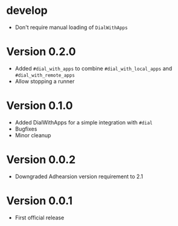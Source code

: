# develop
  * Don't require manual loading of `DialWithApps`

# Version 0.2.0
  * Added `#dial_with_apps` to combine `#dial_with_local_apps` and `#dial_with_remote_apps`
  * Allow stopping a runner

# Version 0.1.0
  * Added DialWithApps for a simple integration with `#dial`
  * Bugfixes
  * Minor cleanup

# Version 0.0.2
  * Downgraded Adhearsion version requirement to 2.1

# Version 0.0.1
  * First official release
